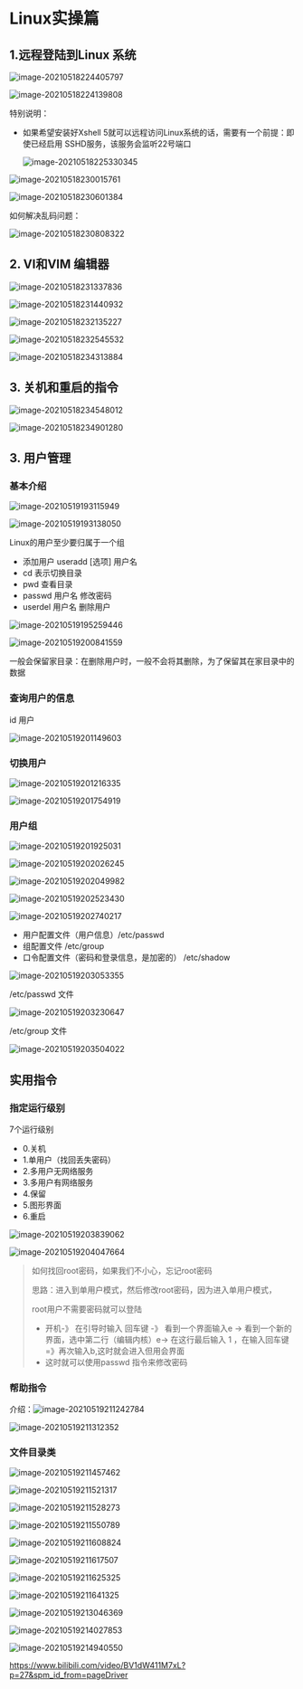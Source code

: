 # Linux实操篇

## 1.远程登陆到Linux 系统

![image-20210518224405797](https://gitee.com/xu_guo_dong/images/raw/master/img/image-20210518224405797.png)

![image-20210518224139808](https://gitee.com/xu_guo_dong/images/raw/master/img/image-20210518224139808.png)

特别说明：

- 如果希望安装好Xshell 5就可以远程访问Linux系统的话，需要有一个前提：即使已经启用 SSHD服务，该服务会监听22号端口

  ![image-20210518225330345](https://gitee.com/xu_guo_dong/images/raw/master/img/image-20210518225330345.png)

![image-20210518230015761](https://gitee.com/xu_guo_dong/images/raw/master/img/image-20210518230015761.png)

![image-20210518230601384](https://gitee.com/xu_guo_dong/images/raw/master/img/image-20210518230601384.png)

如何解决乱码问题：

![image-20210518230808322](https://gitee.com/xu_guo_dong/images/raw/master/img/image-20210518230808322.png)

## 2. VI和VIM 编辑器

![image-20210518231337836](https://gitee.com/xu_guo_dong/images/raw/master/img/image-20210518231337836.png)

![image-20210518231440932](https://gitee.com/xu_guo_dong/images/raw/master/img/image-20210518231440932.png)

![image-20210518232135227](https://gitee.com/xu_guo_dong/images/raw/master/img/image-20210518232135227.png)

![image-20210518232545532](https://gitee.com/xu_guo_dong/images/raw/master/img/image-20210518232545532.png)

![image-20210518234313884](https://gitee.com/xu_guo_dong/images/raw/master/img/image-20210518234313884.png)

## 3. 关机和重启的指令

![image-20210518234548012](https://gitee.com/xu_guo_dong/images/raw/master/img/image-20210518234548012.png)

![image-20210518234901280](https://gitee.com/xu_guo_dong/images/raw/master/img/image-20210518234901280.png)

## 3. 用户管理

### 基本介绍

![image-20210519193115949](https://gitee.com/xu_guo_dong/images/raw/master/img/image-20210519193115949.png)

![image-20210519193138050](https://gitee.com/xu_guo_dong/images/raw/master/img/image-20210519193138050.png)

Linux的用户至少要归属于一个组

- 添加用户 useradd  [选项] 用户名
- cd 表示切换目录
- pwd 查看目录
- passwd  用户名     修改密码
- userdel 用户名   删除用户

![image-20210519195259446](https://gitee.com/xu_guo_dong/images/raw/master/img/image-20210519195259446.png)

![image-20210519200841559](https://gitee.com/xu_guo_dong/images/raw/master/img/image-20210519200841559.png)

一般会保留家目录：在删除用户时，一般不会将其删除，为了保留其在家目录中的数据

### 查询用户的信息

id   用户 

![image-20210519201149603](https://gitee.com/xu_guo_dong/images/raw/master/img/image-20210519201149603.png)

### 切换用户

![image-20210519201216335](https://gitee.com/xu_guo_dong/images/raw/master/img/image-20210519201216335.png)

![image-20210519201754919](https://gitee.com/xu_guo_dong/images/raw/master/img/image-20210519201754919.png)

### 用户组

![image-20210519201925031](https://gitee.com/xu_guo_dong/images/raw/master/img/image-20210519201925031.png)

![image-20210519202026245](https://gitee.com/xu_guo_dong/images/raw/master/img/image-20210519202026245.png)

![image-20210519202049982](https://gitee.com/xu_guo_dong/images/raw/master/img/image-20210519202353055.png)

![image-20210519202523430](https://gitee.com/xu_guo_dong/images/raw/master/img/image-20210519202523430.png)

![image-20210519202740217](https://gitee.com/xu_guo_dong/images/raw/master/img/image-20210519202740217.png)

- 用户配置文件（用户信息）/etc/passwd
- 组配置文件    /etc/group
- 口令配置文件（密码和登录信息，是加密的） /etc/shadow

![image-20210519203053355](https://gitee.com/xu_guo_dong/images/raw/master/img/image-20210519203053355.png)

/etc/passwd 文件

![image-20210519203230647](https://gitee.com/xu_guo_dong/images/raw/master/img/image-20210519203230647.png)

/etc/group 文件

![image-20210519203504022](https://gitee.com/xu_guo_dong/images/raw/master/img/image-20210519203504022.png)

## 实用指令

### 指定运行级别

7个运行级别

- 0.关机
- 1.单用户（找回丢失密码）
- 2.多用户无网络服务
- 3.多用户有网络服务
- 4.保留
- 5.图形界面
- 6.重启

![image-20210519203839062](https://gitee.com/xu_guo_dong/images/raw/master/img/image-20210519203839062.png)

![image-20210519204047664](https://gitee.com/xu_guo_dong/images/raw/master/img/image-20210519204047664.png)

> 如何找回root密码，如果我们不小心，忘记root密码
>
> 思路：进入到单用户模式，然后修改root密码，因为进入单用户模式，
>
> root用户不需要密码就可以登陆
>
> - 开机-》 在引导时输入 回车键 -》 看到一个界面输入e -> 看到一个新的界面，选中第二行（编辑内核）e-> 在这行最后输入  1 ，在输入回车键=》再次输入b,这时就会进入但用会界面
> - 这时就可以使用passwd 指令来修改密码 

### 帮助指令

介绍：![image-20210519211242784](https://gitee.com/xu_guo_dong/images/raw/master/img/image-20210519211242784.png)

![image-20210519211312352](https://gitee.com/xu_guo_dong/images/raw/master/img/image-20210519211312352.png)

### 文件目录类

![image-20210519211457462](https://gitee.com/xu_guo_dong/images/raw/master/img/image-20210519211457462.png)

![image-20210519211521317](https://gitee.com/xu_guo_dong/images/raw/master/img/image-20210519211521317.png)

![image-20210519211528273](https://gitee.com/xu_guo_dong/images/raw/master/img/image-20210519211528273.png)

![image-20210519211550789](https://gitee.com/xu_guo_dong/images/raw/master/img/image-20210519211550789.png)

![image-20210519211608824](https://gitee.com/xu_guo_dong/images/raw/master/img/image-20210519211608824.png)

![image-20210519211617507](https://gitee.com/xu_guo_dong/images/raw/master/img/image-20210519211617507.png)

![image-20210519211625325](https://gitee.com/xu_guo_dong/images/raw/master/img/image-20210519211625325.png)

![image-20210519211641325](https://gitee.com/xu_guo_dong/images/raw/master/img/image-20210519211641325.png)

![image-20210519213046369](https://gitee.com/xu_guo_dong/images/raw/master/img/image-20210519213046369.png)

![image-20210519214027853](https://gitee.com/xu_guo_dong/images/raw/master/img/image-20210519214027853.png)

![image-20210519214940550](https://gitee.com/xu_guo_dong/images/raw/master/img/image-20210519214940550.png)

https://www.bilibili.com/video/BV1dW411M7xL?p=27&spm_id_from=pageDriver